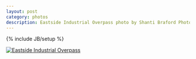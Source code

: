```yaml
---
layout: post
category: photos
description: Eastside Industrial Overpass photo by Shanti Braford Photography
---
```

{% include JB/setup %}

<a href="/photos/industrial_southeast_portland/eastside_industrial_overpass.jpg" title="Eastside Industrial Overpass"><img src="/photos/industrial_southeast_portland/eastside_industrial_overpass.jpg" alt="Eastside Industrial Overpass" /></a>


